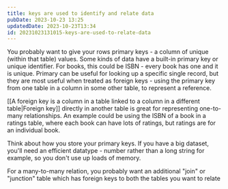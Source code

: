 ```yaml
---
title: keys are used to identify and relate data
pubDate: 2023-10-23 13:25
updatedDate: 2023-10-23T13:34
id: 20231023131015-keys-are-used-to-relate-data
---
```


You probably want to give your rows primary keys - a column of unique (within that table) values. Some kinds of data have a built-in primary key or unique identifier. For books, this could be ISBN - every book has one and it is unique. Primary can be useful for looking up a specific single record, but they are most useful when treated as foreign keys - using the primary key from one table in a column in some other table, to represent a reference.

[[A foreign key is a column in a table linked to a column in a different table|Foreign key]] directly in another table is great for representing one-to-many relationships. An example could be using the ISBN of a book in a ratings table, where each book can have lots of ratings, but ratings are for an individual book.

Think about how you store your primary keys. If you have a big dataset, you'll need an efficient datatype - number rather than a long string for example, so you don't use up loads of memory.

For a many-to-many relation, you probably want an additional "join" or "junction" table which has foreign keys to both the tables you want to relate
